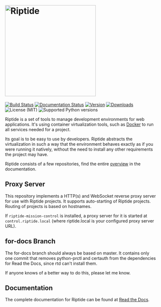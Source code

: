 <h1>
<picture>
  <source media="(prefers-color-scheme: dark)" srcset="https://riptide-docs.readthedocs.io/en/latest/_images/logo_dark.png">
  <img alt="Riptide" src="https://riptide-docs.readthedocs.io/en/latest/_images/logo.png" width="300">
</picture>
</h1>

[<img src="https://img.shields.io/github/actions/workflow/status/theCapypara/riptide-proxy/build.yml" alt="Build Status">](https://github.com/theCapypara/riptide-proxy/actions)
[<img src="https://readthedocs.org/projects/riptide-docs/badge/?version=latest" alt="Documentation Status">](https://riptide-docs.readthedocs.io/en/latest/)
[<img src="https://img.shields.io/pypi/v/riptide-proxy" alt="Version">](https://pypi.org/project/riptide-proxy/)
[<img src="https://img.shields.io/pypi/dm/riptide-proxy" alt="Downloads">](https://pypi.org/project/riptide-proxy/)
<img src="https://img.shields.io/pypi/l/riptide-proxy" alt="License (MIT)">
<img src="https://img.shields.io/pypi/pyversions/riptide-proxy" alt="Supported Python versions">

Riptide is a set of tools to manage development environments for web applications.
It's using container virtualization tools, such as [Docker](https://www.docker.com/)
to run all services needed for a project.

Its goal is to be easy to use by developers.
Riptide abstracts the virtualization in such a way that the environment behaves exactly
as if you were running it natively, without the need to install any other requirements
the project may have.

Riptide consists of a few repositories, find the
entire [overview](https://riptide-docs.readthedocs.io/en/latest/development.html) in the documentation.

## Proxy Server

This repository implements a HTTP(s) and WebSocket reverse proxy server for use with Riptide projects.
It supports auto-starting of Riptide projects. Routing of projects is based on hostnames.

If `riptide-mission-control` is installed, a proxy server for it is started at `control.riptide.local`
(where riptide.local is your configured proxy server URL).

## for-docs Branch

The for-docs branch should always be based on master. It contains only one commit that removes
python-prctl and certauth from the dependencies for Read the Docs, since rtd can't install them.

If anyone knows of a better way to do this, please let me know.

## Documentation

The complete documentation for Riptide can be found at [Read the Docs](https://riptide-docs.readthedocs.io/en/latest/).
